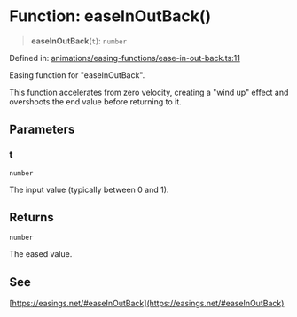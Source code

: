 # Function: easeInOutBack()

> **easeInOutBack**(`t`): `number`

Defined in: [animations/easing-functions/ease-in-out-back.ts:11](https://github.com/Forge-Game-Engine/Forge/blob/5b90130e2e0c679482e3bd31c32cbea9b4cffce1/src/animations/easing-functions/ease-in-out-back.ts#L11)

Easing function for "easeInOutBack".

This function accelerates from zero velocity, creating a "wind up" effect and overshoots the end value before returning to it.

## Parameters

### t

`number`

The input value (typically between 0 and 1).

## Returns

`number`

The eased value.

## See

[https://easings.net/#easeInOutBack](https://easings.net/#easeInOutBack)
